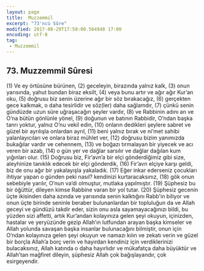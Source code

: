 ```yaml
---
layout: page
title:  Muzzemmil
excerpt: "73'ncü Sûre"
modified: 2017-08-29T17:50:00.564948 17:00
encoding: utf-8
tag: 
 - Muzzemmil
---
```


## 73. Muzzemmil Sûresi

(1) Ve ey örtüsüne bürünen,
(2) geceleyin, birazında yalnız kalk,
(3) onun yarısında, yahut bundan biraz eksilt,
(4) veya bunu artır ve ağır ağır Kur’an oku, 
(5) doğrusu biz senin üzerine ağır bir söz bırakacağız,
(6) gerçekten gece kalkmak, o daha tesirlidir ve söz(ler) daha sağlamdır,
(7) çünkü senin gündüzde uzun süre uğraşacağın şeyler vardır,
(8) ve Rabbinin adını an ve O’na bütün gönlünle yönel,
(9) doğunun ve batının Rabbidir, O’ndan başka tanrı yoktur, yalnız O’nu vekil edin,
(10) onların dedikleri şeylere sabret ve güzel bir ayrılışla onlardan ayrıl,
(11) beni yalnız bırak ve ni’met sahibi yalanlayıcıları ve onlara biraz mühlet ver,
(12) doğrusu bizim yanımızda bukağılar vardır ve cehennem,
(13) ve boğazı tırmalayan bir yiyecek ve acı veren bir azab,
(14) o gün yer ve dağlar sarsılır ve dağlar dağılan kum yığınları olur.
(15) Doğrusu biz, Fir’avn’a bir elçi gönderdiğimiz gibi size, aleyhinize tanıklık edecek bir elçi gönderdik,
(16) Fir’avn elçiye karşı geldi, biz de onu ağır bir yakalayışla yakaladık.
(17) Eğer inkar ederseniz çocukları ihtiyar yapan o günden peki nasıl? kendinizi kurtaracaksınız, 
(18) gök onun sebebiyle yarılır, O’nun va’di olmuştur, mutlaka yapılmıştır.
(19) Şüphesiz bu bir öğüttür, dileyen kimse Rabbine varan bir yol tutar.
(20) Şüphesiz  gecenin üçte ikisinden daha azında ve yarısında senin kalktığını Rabb'in biliyor ve onun üçte birinde seninle beraber bulunanlardan bir topluluğun da ve Allah geceyi ve gündüzü takdir eder, sizin onu asla sayamayacağınızı bildi, bu yüzden sizi affetti, artık Kur’andan kolayınıza gelen şeyi okuyun, içinizden, hastalar ve yeryüzünde gezip Allah’ın lutfundan arayan başka kimseler ve Allah yolunda savaşan başka insanlar bulunacağını bilmiştir, onun için O’ndan kolayınıza gelen şeyi okuyun ve namazı kılın ve zekatı verin ve güzel bir borçla Allah’a borç verin ve hayırdan kendiniz için verdiklerinizi bulacaksınız, Allah katında o daha hayırlıdır ve mükafatça daha büyüktür ve Allah’tan mağfiret dileyin, şüphesiz Allah çok bağışlayandır, çok esirgeyendir.
